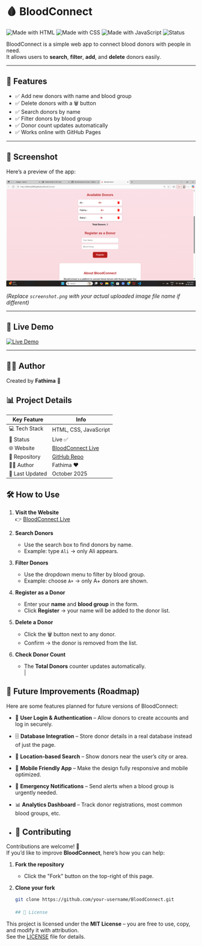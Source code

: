 # 🩸 BloodConnect

![Made with HTML](https://img.shields.io/badge/Made%20with-HTML-orange?style=for-the-badge&logo=html5)
![Made with CSS](https://img.shields.io/badge/Made%20with-CSS-blue?style=for-the-badge&logo=css3)
![Made with JavaScript](https://img.shields.io/badge/Made%20with-JavaScript-yellow?style=for-the-badge&logo=javascript)
![Status](https://img.shields.io/badge/Status-Live-brightgreen?style=for-the-badge)

BloodConnect is a simple web app to connect blood donors with people in need.  
It allows users to **search**, **filter**, **add**, and **delete** donors easily.

---

## 🚀 Features
- ✅ Add new donors with name and blood group  
- ✅ Delete donors with a 🗑️ button  
- ✅ Search donors by name  
- ✅ Filter donors by blood group  
- ✅ Donor count updates automatically  
- ✅ Works online with GitHub Pages  

---

## 📸 Screenshot
Here’s a preview of the app:

![BloodConnect Screenshot](screenshot.png)  

*(Replace `screenshot.png` with your actual uploaded image file name if different)*

---

## 🔗 Live Demo
[![Live Demo](https://img.shields.io/badge/View%20Live%20Demo-Click%20Here-brightgreen?style=for-the-badge&logo=github)](https://fathima2069.github.io/BloodConnect/)


---

## 👩‍💻 Author
Created by **Fathima** 💖  

## 📊 Project Details  

| Key Feature      | Info                                    |
|------------------|-----------------------------------------|
| 💻 Tech Stack    | HTML, CSS, JavaScript                   |
| 🚀 Status        | Live ✅                                 |
| 🌐 Website       | [BloodConnect Live](https://fathima2069.github.io/BloodConnect/) |
| 📂 Repository    | [GitHub Repo](https://github.com/fathima2069/BloodConnect) |
| 👩‍💻 Author       | Fathima ❤️                             |
| 📅 Last Updated  | October 2025

## 🛠️ How to Use

1. **Visit the Website**  
   👉 [BloodConnect Live](https://fathima2069.github.io/BloodConnect/)

2. **Search Donors**  
   - Use the search box to find donors by name.  
   - Example: type `Ali` → only Ali appears.  

3. **Filter Donors**  
   - Use the dropdown menu to filter by blood group.  
   - Example: choose `A+` → only A+ donors are shown.  

4. **Register as a Donor**  
   - Enter your **name** and **blood group** in the form.  
   - Click **Register** → your name will be added to the donor list.  

5. **Delete a Donor**  
   - Click the 🗑️ button next to any donor.  
   - Confirm → the donor is removed from the list.  

6. **Check Donor Count**  
   - The **Total Donors** counter updates automatically.  
|
## 🔮 Future Improvements (Roadmap)

Here are some features planned for future versions of BloodConnect:

- 🔐 **User Login & Authentication** – Allow donors to create accounts and log in securely.  
- 🗄️ **Database Integration** – Store donor details in a real database instead of just the page.  
- 📍 **Location-based Search** – Show donors near the user’s city or area.  
- 📲 **Mobile Friendly App** – Make the design fully responsive and mobile optimized.  
- 📢 **Emergency Notifications** – Send alerts when a blood group is urgently needed.  
- 📊 **Analytics Dashboard** – Track donor registrations, most common blood groups, etc.

- ## 🤝 Contributing

Contributions are welcome! 🎉  
If you’d like to improve **BloodConnect**, here’s how you can help:

1. **Fork the repository**  
   - Click the "Fork" button on the top-right of this page.

2. **Clone your fork**  
   ```bash
   git clone https://github.com/your-username/BloodConnect.git

   ## 📜 License

This project is licensed under the **MIT License** – you are free to use, copy, and modify it with attribution.  
See the [LICENSE](LICENSE) file for details.





